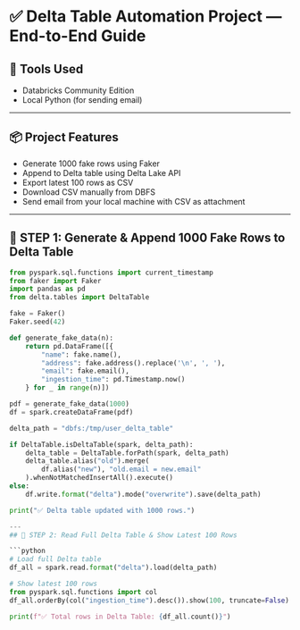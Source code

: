 # ✅ Delta Table Automation Project — End-to-End Guide

## 🔧 Tools Used
- Databricks Community Edition
- Local Python (for sending email)

---

## 📦 Project Features
- Generate 1000 fake rows using Faker
- Append to Delta table using Delta Lake API
- Export latest 100 rows as CSV
- Download CSV manually from DBFS
- Send email from your local machine with CSV as attachment

---

## 🔷 STEP 1: Generate & Append 1000 Fake Rows to Delta Table

```python
from pyspark.sql.functions import current_timestamp
from faker import Faker
import pandas as pd
from delta.tables import DeltaTable

fake = Faker()
Faker.seed(42)

def generate_fake_data(n):
    return pd.DataFrame([{
        "name": fake.name(),
        "address": fake.address().replace('\n', ', '),
        "email": fake.email(),
        "ingestion_time": pd.Timestamp.now()
    } for _ in range(n)])

pdf = generate_fake_data(1000)
df = spark.createDataFrame(pdf)

delta_path = "dbfs:/tmp/user_delta_table"

if DeltaTable.isDeltaTable(spark, delta_path):
    delta_table = DeltaTable.forPath(spark, delta_path)
    delta_table.alias("old").merge(
        df.alias("new"), "old.email = new.email"
    ).whenNotMatchedInsertAll().execute()
else:
    df.write.format("delta").mode("overwrite").save(delta_path)

print("✅ Delta table updated with 1000 rows.")

---
## 🔷 STEP 2: Read Full Delta Table & Show Latest 100 Rows

```python
# Load full Delta table
df_all = spark.read.format("delta").load(delta_path)

# Show latest 100 rows
from pyspark.sql.functions import col
df_all.orderBy(col("ingestion_time").desc()).show(100, truncate=False)

print(f"✅ Total rows in Delta Table: {df_all.count()}")

